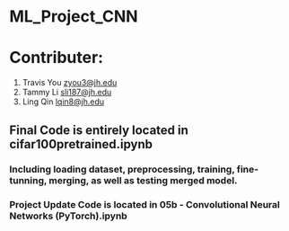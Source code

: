 # ML_Project_CNN
# Contributer: 
1. Travis You <zyou3@jh.edu>
2. Tammy Li <sli187@jh.edu>
3. Ling Qin <lqin8@jh.edu>

## Final Code is entirely located in cifar100pretrained.ipynb
### Including loading dataset, preprocessing, training, fine-tunning, merging, as well as testing merged model.

### Project Update Code is located in 05b - Convolutional Neural Networks (PyTorch).ipynb
